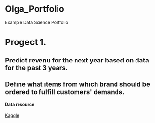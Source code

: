# Olga_Portfolio
Example Data Science Portfolio


# Progect 1.
## Predict revenu for the next year based on data for the past 3 years.

## Define what items from which brand should be ordered to fulfill customers' demands.

#### Data resource
[Kaggle](https://www.kaggle.com/datasets/mkechinov/ecommerce-purchase-history-from-jewelry-store?resource=download)
